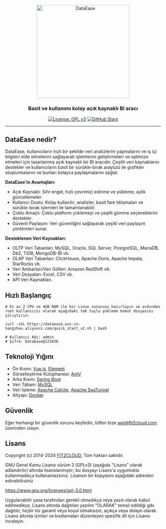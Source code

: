 <p align="center"><a href="https://dataease.io"><img src="https://dataease.oss-cn-hangzhou.aliyuncs.com/img/dataease-logo.png" alt="DataEase" width="300" /></a></p>
<h3 align="center">Basit ve kullanımı kolay açık kaynaklı BI aracı</h3>
<p align="center">
  <a href="https://www.gnu.org/licenses/gpl-3.0.html"><img src="https://img.shields.io/github/license/dataease/dataease?color=%231890FF" alt="License: GPL v3"></a>
  <a href="https://github.com/dataease/dataease"><img src="https://img.shields.io/github/stars/dataease/dataease?color=%231890FF&style=flat-square" alt="GitHub Stars"></a>
</p>

------------------------------
## DataEase nedir?

DataEase, kullanıcıların hızlı bir şekilde veri analizlerini yapmalarını ve iş içi bilgileri elde etmelerini sağlayarak işlemlerini geliştirmeleri ve optimize etmeleri için tasarlanmış açık kaynaklı bir BI aracıdır. Çeşitli veri kaynaklarını destekler ve kullanıcıların basit bir sürükle-bırak arayüzü ile grafikler oluşturmalarını ve bunları kolayca paylaşmalarını sağlar.

**DataEase'in Avantajları:**

-   Açık Kaynaklı: Sıfır engel, hızlı çevrimiçi edinme ve yükleme, aylık güncellemeler.
-   Kullanıcı Dostu: Kolay kullanılır; analizler, basit fare tıklamaları ve sürükle-bırak işlemleri ile tamamlanabilir.
-   Çoklu Amaçlı: Çoklu platform yüklemeyi ve çeşitli gömme seçeneklerini destekler.
-   Güvenli Paylaşım: Veri güvenliğini sağlayarak çeşitli veri paylaşım yöntemleri sunar.

**Desteklenen Veri Kaynakları:**

-   OLTP Veri Tabanları: MySQL, Oracle, SQL Server, PostgreSQL, MariaDB, Db2, TiDB, MongoDB-BI vb.
-   OLAP Veri Tabanları: ClickHouse, Apache Doris, Apache Impala, StarRocks vb.
-   Veri Ambarları/Veri Gölleri: Amazon RedShift vb.
-   Veri Dosyaları: Excel, CSV vb.
-   API Veri Kaynakları.

## Hızlı Başlangıç

```
# En az 2 CPU ve 4GB RAM ile bir Linux sunucusu hazırlayın ve ardından root kullanıcısı olarak aşağıdaki tek tuşlu yükleme komut dosyasını çalıştırın:

curl -sSL https://dataease.oss-cn-hangzhou.aliyuncs.com/quick_start_v2.sh | bash

# Kullanıcı Adı: admin
# Şifre: DataEase@123456
```

## Teknoloji Yığını

-   Ön Kısmı: [Vue.js](https://vuejs.org/), [Element](https://element.eleme.cn/)
-   Görselleştirme Kütüphanesi: [AntV](https://antv.vision/zh)
-   Arka Kısmı: [Spring Boot](https://spring.io/projects/spring-boot)
-   Veri Tabanı: [MySQL](https://www.mysql.com/)
-   Veri İşleme: [Apache Calcite](https://github.com/apache/calcite/), [Apache SeaTunnel](https://github.com/apache/seatunnel)
-   Altyapı: [Docker](https://www.docker.com/)

## Güvenlik

Eğer herhangi bir güvenlik sorunu keşfedin, lütfen bize wei@fit2cloud.com üzerinden ulaşın.

## Lisans

Copyright (c) 2014-2024 [FIT2CLOUD](https://fit2cloud.com/), Tüm hakları saklıdır.

GNU Genel Kamu Lisansı sürüm 3 (GPLv3) (aşağıda "Lisans" olarak adlandırılır) altında lisanslanmıştır; bu dosyayı Lisans'a uygunlukla kullanmadıkça kullanamazsınız. Lisansın bir kopyasını aşağıdaki adresten edinebilirsiniz

<https://www.gnu.org/licenses/gpl-3.0.html>

Uygulanabilir yasa tarafından gerekli olmadıkça veya yazılı olarak kabul edilmedikçe, Lisans altında dağıtılan yazılım "OLARAK" temsil edildiği gibi dağıtılır, hiçbir tür garanti veya koşul olmaksızın, açıkça veya dolaylı olarak. Lisans altında izinleri ve kısıtlamaları düzenleyen spesifik dil için Lisansı inceleyin.
